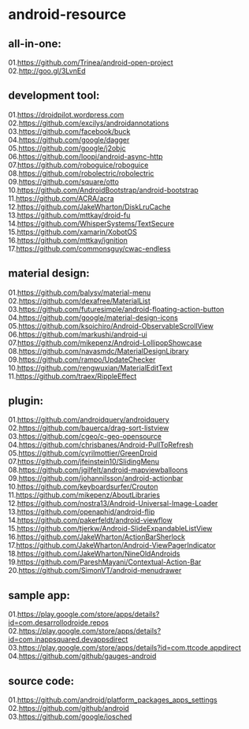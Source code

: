 android-resource
================

all-in-one:
-------------
01.https://github.com/Trinea/android-open-project  
02.http://goo.gl/3LvnEd  

development tool:
-------------
01.https://droidpilot.wordpress.com  
02.https://github.com/excilys/androidannotations  
03.https://github.com/facebook/buck  
04.https://github.com/google/dagger  
05.https://github.com/google/j2objc  
06.https://github.com/loopj/android-async-http  
07.https://github.com/roboguice/roboguice  
08.https://github.com/robolectric/robolectric  
09.https://github.com/square/otto  
10.https://github.com/AndroidBootstrap/android-bootstrap  
11.https://github.com/ACRA/acra  
12.https://github.com/JakeWharton/DiskLruCache  
13.https://github.com/mttkay/droid-fu  
14.https://github.com/WhisperSystems/TextSecure  
15.https://github.com/xamarin/XobotOS  
16.https://github.com/mttkay/ignition  
17.https://github.com/commonsguy/cwac-endless  

material design:
-------------
01.https://github.com/balysv/material-menu   
02.https://github.com/dexafree/MaterialList  
03.https://github.com/futuresimple/android-floating-action-button  
04.https://github.com/google/material-design-icons  
05.https://github.com/ksoichiro/Android-ObservableScrollView  
06.https://github.com/markushi/android-ui  
07.https://github.com/mikepenz/Android-LollipopShowcase  
08.https://github.com/navasmdc/MaterialDesignLibrary  
09.https://github.com/rampo/UpdateChecker  
10.https://github.com/rengwuxian/MaterialEditText  
11.https://github.com/traex/RippleEffect  

plugin:
-------------
01.https://github.com/androidquery/androidquery  
02.https://github.com/bauerca/drag-sort-listview  
03.https://github.com/cgeo/c-geo-opensource  
04.https://github.com/chrisbanes/Android-PullToRefresh  
05.https://github.com/cyrilmottier/GreenDroid  
07.https://github.com/jfeinstein10/SlidingMenu  
08.https://github.com/jgilfelt/android-mapviewballoons  
09.https://github.com/johannilsson/android-actionbar  
10.https://github.com/keyboardsurfer/Crouton  
11.https://github.com/mikepenz/AboutLibraries  
12.https://github.com/nostra13/Android-Universal-Image-Loader  
13.https://github.com/openaphid/android-flip  
14.https://github.com/pakerfeldt/android-viewflow  
15.https://github.com/tjerkw/Android-SlideExpandableListView  
16.https://github.com/JakeWharton/ActionBarSherlock  
17.https://github.com/JakeWharton/Android-ViewPagerIndicator  
18.https://github.com/JakeWharton/NineOldAndroids  
19.https://github.com/PareshMayani/Contextual-Action-Bar  
20.https://github.com/SimonVT/android-menudrawer  

sample app:
-------------
01.https://play.google.com/store/apps/details?id=com.desarrollodroide.repos   02.https://play.google.com/store/apps/details?id=com.inappsquared.devappsdirect  
03.https://play.google.com/store/apps/details?id=com.ttcode.appdirect  
04.https://github.com/github/gauges-android  

source code:
-------------
01.https://github.com/android/platform_packages_apps_settings  
02.https://github.com/github/android  
03.https://github.com/google/iosched  
